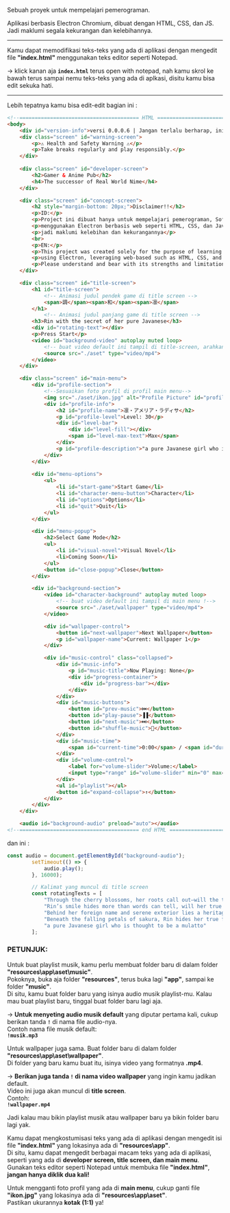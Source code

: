 Sebuah proyek untuk mempelajari pemerograman.

Aplikasi berbasis Electron Chromium, dibuat dengan HTML, CSS, dan JS. Jadi maklumi segala kekurangan dan kelebihannya.

---

Kamu dapat memodifikasi teks-teks yang ada di aplikasi dengan mengedit file **"index.html"** menggunakan teks editor seperti Notepad.

-> klick kanan aja **`index.html`** terus open with notepad, nah kamu skrol ke bawah terus sampai nemu teks-teks yang ada di aplkasi, disitu kamu bisa edit sekuka hati.

---

Lebih tepatnya kamu bisa edit-edit bagian ini :

```html
<!--======================================= HTML ========================================-->
<body>
    <div id="version-info">versi 0.0.0.6 | Jangan terlalu berharap, ini hanya coba-coba...</div>
    <div class="screen" id="warning-screen">
        <p>⚠️ Health and Safety Warning ⚠️</p>
        <p>Take breaks regularly and play responsibly.</p>
    </div>
  
    <div class="screen" id="developer-screen">
        <h2>Gamer & Anime Pub</h2>
        <h4>The successor of Real World Nime</h4>
    </div>

    <div class="screen" id="concept-screen">
        <h2 style="margin-bottom: 20px;">Disclaimer!!</h2>
        <p>ID:</p>
        <p>Project ini dibuat hanya untuk mempelajari pemerograman, Software ini dibuat</p>
        <p>menggunakan Electron berbasis web seperti HTML, CSS, dan JavaScript.</p>
        <p>jadi maklumi kelebihan dan kekurangannya</p>
        <br>
        <p>EN:</p>
        <p>This project was created solely for the purpose of learning programming. This software was developed</p>
        <p>using Electron, leveraging web-based such as HTML, CSS, and JavaScript</p>
        <p>Please understand and bear with its strengths and limitations.</p>    
    </div>

    <div class="screen" id="title-screen">
        <h1 id="title-screen">
            <!-- Animasi judul pendek game di title screen -->
            <span>調</span><span>和</span><span>凛</span>
        </h1>
            <!-- Animasi judul panjang game di title screen -->
        <h3>Rin with the secret of her pure Javanese</h3>
        <div id="rotating-text"></div>
        <p>Press Start</p>  
        <video id="background-video" autoplay muted loop>
            <!-- buat video default ini tampil di title-screen, arahkan ke video yang kamu punya-->
            <source src="./aset" type="video/mp4">
        </video>     
    </div>

    <div class="screen" id="main-menu">
        <div id="profile-section">
            <!--Sesuaikan foto profil di profil main menu-->
            <img src="./aset/ikon.jpg" alt="Profile Picture" id="profile-picture">
            <div id="profile-info">
                <h2 id="profile-name">凛・アメリア・ラディサ</h2>
                <p id="profile-level">Level: 30</p>
                <div id="level-bar">
                    <div id="level-fill"></div>
                    <span id="level-max-text">Max</span>
                </div>                
                <p id="profile-description">"a pure Javanese girl who is thought to be a mulatto"</p>
            </div>
        </div>
    
        <div id="menu-options">
            <ul>
                <li id="start-game">Start Game</li>
                <li id="character-menu-button">Character</li>
                <li id="options">Options</li>
                <li id="quit">Quit</li>
            </ul>
        </div>

        <div id="menu-popup">
            <h2>Select Game Mode</h2>
            <ul>
                <li id="visual-novel">Visual Novel</li>
                <li>Coming Soon</li>
            </ul>
            <button id="close-popup">Close</button>
        </div>

        <div id="background-section">
            <video id="character-background" autoplay muted loop>
                <!-- buat video default ini tampil di main menu !-->
                <source src="./aset/wallpaper" type="video/mp4">
            </video>

            <div id="wallpaper-control">
                <button id="next-wallpaper">Next Wallpaper</button>
                <p id="wallpaper-name">Current: Wallpaper 1</p>
            </div>

            <div id="music-control" class="collapsed">
                <div id="music-info">
                    <p id="music-title">Now Playing: None</p>
                    <div id="progress-container">
                        <div id="progress-bar"></div>
                    </div>
                </div>
                <div id="music-buttons">
                    <button id="prev-music">⏮️</button>
                    <button id="play-pause">▐▐</button>
                    <button id="next-music">⏭️</button>
                    <button id="shuffle-music">🔀</button>
                </div>
                <div id="music-time">
                    <span id="current-time">0:00</span> / <span id="duration">0:00</span>
                </div>    
                <div id="volume-control">
                    <label for="volume-slider">Volume:</label>
                    <input type="range" id="volume-slider" min="0" max="1" step="0.01" value="0.5">
                </div>
                <ul id="playlist"></ul>
                <button id="expand-collapse">↑</button>
            </div>
        </div>
    </div>

    <audio id="background-audio" preload="auto"></audio>
<!--======================================= end HTML ========================================-->
```
dan ini :

```javascript
const audio = document.getElementById("background-audio");
        setTimeout(() => {
            audio.play();
        }, 16000);

        // Kalimat yang muncul di title screen
        const rotatingTexts = [
            "Through the cherry blossoms, her roots call out—will the truth bloom?",
            "Rin’s smile hides more than words can tell, will her true heritage remain a secret?",
            "Behind her foreign name and serene exterior lies a heritage she guards fiercely.",
            "Beneath the falling petals of sakura, Rin hides her true feelings from her sibling.",
            "a pure Javanese girl who is thought to be a mulatto"
        ];
```

### PETUNJUK:
Untuk buat playlist musik, kamu perlu membuat folder baru di dalam folder **"resources\app\aset\music"**.  
Pokoknya, buka aja folder **"resources"**, terus buka lagi **"app"**, sampai ke folder **"music"**.  
Di situ, kamu buat folder baru yang isinya audio musik playlist-mu. Kalau mau buat playlist baru, tinggal buat folder baru lagi aja.  

-> **Untuk menyeting audio musik default** yang diputar pertama kali, cukup berikan tanda **`!`** di nama file audio-nya.  
Contoh nama file musik default:  
**`!musik.mp3`**


Untuk wallpaper juga sama. Buat folder baru di dalam folder **"resources\app\aset\wallpaper"**.  
Di folder yang baru kamu buat itu, isinya video yang formatnya **.mp4**.  

-> **Berikan juga tanda `!` di nama video wallpaper** yang ingin kamu jadikan default.  
Video ini juga akan muncul di **title screen**.  
Contoh:  
**`!wallpaper.mp4`**

Jadi kalau mau bikin playlist musik atau wallpaper baru ya bikin folder baru lagi yak.

Kamu dapat mengkostumisasi teks yang ada di aplikasi dengan mengedit isi file **"index.html"** yang lokasinya ada di **"resources\app"**.  
Di situ, kamu dapat mengedit berbagai macam teks yang ada di aplikasi, seperti yang ada di **developer screen, title screen, dan main menu**.  
Gunakan teks editor seperti Notepad untuk membuka file **"index.html"**, **jangan hanya diklik dua kali!**

Untuk mengganti foto profil yang ada di **main menu**, cukup ganti file **"ikon.jpg"** yang lokasinya ada di **"resources\app\aset"**.  
Pastikan ukurannya **kotak (1:1)** ya!
